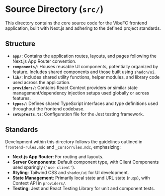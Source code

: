 # Source Directory (`src/`)

This directory contains the core source code for the VibeFC frontend application, built with Next.js and adhering to the defined project standards.

## Structure

- **`app/`**: Contains the application routes, layouts, and pages following the Next.js App Router convention.
- **`components/`**: Houses reusable UI components, potentially organized by feature. Includes shared components and those built using `shadcn/ui`.
- **`lib/`**: Includes shared utility functions, helper modules, and library code used across the application.
- **`providers/`**: Contains React Context providers or similar state management/dependency injection setups used globally or across features.
- **`types/`**: Defines shared TypeScript interfaces and type definitions used throughout the frontend codebase.
- **`setupTests.ts`**: Configuration file for the Jest testing framework.

## Standards

Development within this directory follows the guidelines outlined in `frontend-rules.mdc` and `_cursorrules.mdc`, emphasizing:

- **Next.js App Router**: For routing and layouts.
- **Server Components**: Default component type, with Client Components used sparingly (`'use client'`).
- **Styling**: Tailwind CSS and `shadcn/ui` for UI development.
- **State Management**: Primarily local state and URL state (`nuqs`), with Context API in `providers/`.
- **Testing**: Jest and React Testing Library for unit and component tests. 